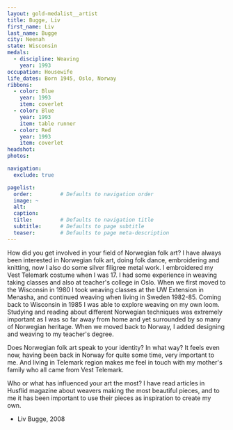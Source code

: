 ```yaml
---
layout: gold-medalist__artist
title: Bugge, Liv
first_name: Liv
last_name: Bugge
city: Neenah
state: Wisconsin
medals: 
  - discipline: Weaving
    year: 1993
occupation: Housewife
life_dates: Born 1945, Oslo, Norway
ribbons:
  - color: Blue
    year: 1993
    item: coverlet
  - color: Blue
    year: 1993
    item: table runner
  - color: Red
    year: 1993
    item: coverlet
headshot:
photos:

navigation:
  exclude: true

pagelist:
  order:         # Defaults to navigation order  
  image: ~
  alt:
  caption:
  title:         # Defaults to navigation title
  subtitle:      # Defaults to page subtitle
  teaser:        # Defaults to page meta-description  
---
```

How did you get involved in your field of Norwegian folk art?
I have always been interested in Norwegian folk art, doing folk dance, embroidering and knitting, now I also do some silver filigree metal work.  I embroidered my Vest Telemark costume when I was 17.  I had some experience in weaving taking classes and also at teacher's college in Oslo.  When we first moved to the Wisconsin in 1980 I took weaving classes at the UW Extension in Menasha, and continued weaving when living in Sweden 1982-85.  Coming back to Wisconsin in 1985 I was able to explore weaving on my own loom. Studying and reading about different Norwegian techniques was extremely important as I was so far away from home and yet surrounded by so many of Norwegian heritage.  When we moved back to Norway, I added designing and weaving to my teacher's degree.

Does Norwegian folk art speak to your identity?  In what way?
It feels even now, having been back in Norway for quite some time, very important to me.  And living in Telemark region makes me feel in touch with my mother's family who all came from Vest Telemark.

Who or what has influenced your art the most?
I have read articles in Husflid magazine about weavers making the most beautiful pieces, and to me it has been important to use their pieces as inspiration to create my own.

- Liv Bugge, 2008

